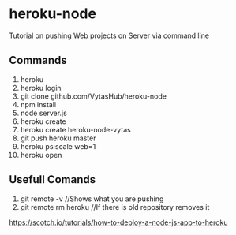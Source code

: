 # heroku-node


Tutorial on pushing Web projects on Server via command line

Commands
---------
1.  heroku 
2.  heroku login 
3.  git clone github.com/VytasHub/heroku-node
4.  npm install
5.  node server.js
6.  heroku create
7.  heroku create heroku-node-vytas
8.  git push heroku master
9.  heroku ps:scale web=1
10. heroku open 
  
Usefull Comands
---------

1.  git remote -v         //Shows what you are pushing 
2.  git remote rm heroku  //If there is old repository removes it


https://scotch.io/tutorials/how-to-deploy-a-node-js-app-to-heroku


